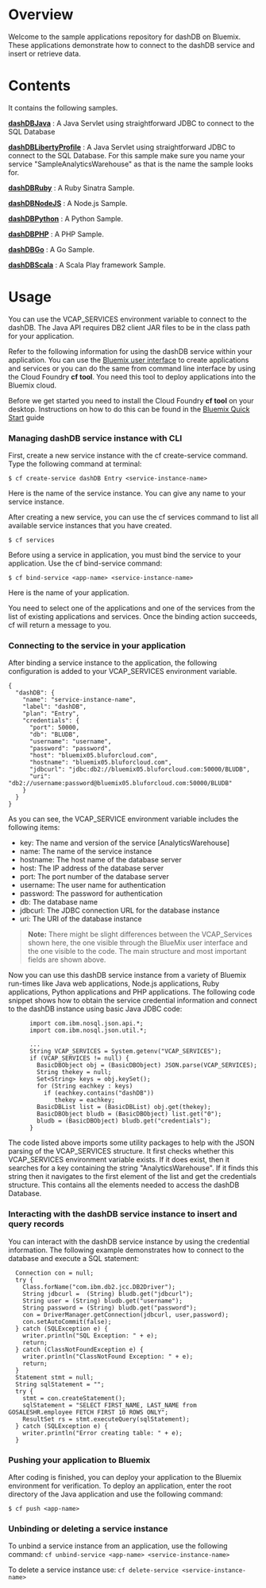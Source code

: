 # Overview

Welcome to the sample applications repository for dashDB on Bluemix. These applications demonstrate how to connect to the dashDB service and insert or retrieve data.


# Contents

It contains the following samples.

 [**dashDBJava**](https://hub.jazz.net/project/ibmdatabase/dashDB/overview#https://hub.jazz.net/git/ibmdatabase%252FdashDB/list/master/samples/dashDBJava) : A Java Servlet using straightforward JDBC to connect to the SQL Database  
 
 [**dashDBLibertyProfile**](https://hub.jazz.net/project/ibmdatabase/dashDB/overview#https://hub.jazz.net/git/ibmdatabase%252FdashDB/list/master/samples/dashDBLibertyProfile) : A Java Servlet using straightforward JDBC to connect to the SQL Database. 
 For this sample make sure you name your service "SampleAnalyticsWarehouse" as that is the name the sample looks for.  
 
 [**dashDBRuby**](https://hub.jazz.net/project/ibmdatabase/dashDB/overview#https://hub.jazz.net/git/ibmdatabase%252FdashDB/list/master/samples/dashDBRuby) : A Ruby Sinatra Sample. 
 
 [**dashDBNodeJS**](https://hub.jazz.net/project/ibmdatabase/dashDB/overview#https://hub.jazz.net/git/ibmdatabase%252FdashDB/list/master/samples/dashDBNodeJS) : A Node.js Sample. 
 
 [**dashDBPython**](https://hub.jazz.net/project/ibmdatabase/dashDB/overview#https://hub.jazz.net/git/ibmdatabase%252FdashDB/list/master/samples/dashDBPython) : A Python Sample. 
		
 [**dashDBPHP**](https://hub.jazz.net/project/ibmdatabase/dashDB/overview#https://hub.jazz.net/git/ibmdatabase%252FdashDB/list/master/samples/dashDBPHP) : A PHP Sample. 
 
 [**dashDBGo**](https://hub.jazz.net/project/ibmdatabase/dashDB/overview#https://hub.jazz.net/git/ibmdatabase%252FdashDB/list/master/samples/dashDBGo) : A Go Sample.  

 [**dashDBScala**](https://hub.jazz.net/project/ibmdatabase/dashDB/overview#https://hub.jazz.net/git/ibmdatabase%252FdashDB/list/master/samples/dashDBScala-Play) : A Scala Play framework Sample.  
# Usage

You can use the VCAP_SERVICES environment variable to connect to the dashDB. The Java API requires DB2 client JAR files to be in the class path for your application.

Refer to the following information for using the dashDB service within your application. You can use the [Bluemix user interface](https://ace.ng.bluemix.net/) to create applications and services or you can do the same from command line interface by using the Cloud Foundry **cf tool**. You need this tool to deploy applications into the Bluemix cloud.

Before we get started you need to install the Cloud Foundry **cf tool** on your desktop. Instructions on how to do this can be found in the [Bluemix Quick Start](http://www.ng.bluemix.net/docs/#starters/BuildingWeb.html%23building_web) guide

### Managing dashDB service instance with CLI

First, create a new service instance with the cf create-service command. Type the following command at terminal:

`$ cf create-service dashDB Entry <service-instance-name>`

Here <service-instance-name> is the name of the service instance. You can give any name to your service instance.

After creating a new service, you can use the cf services command to list all available service instances that you have created.

`$ cf services`

Before using a service in application, you must bind the service to your application. Use the cf bind-service command:

`$ cf bind-service <app-name> <service-instance-name>`

Here <app-name> is the name of your application.

You need to select one of the applications and one of the services from the list of existing applications and services. Once the binding action succeeds, cf will return a message to you.

### Connecting to the service in your application

After binding a service instance to the application, the following configuration is added to your VCAP_SERVICES environment variable.

```
{
  "dashDB": {
    "name": "service-instance-name",
    "label": "dashDB",
    "plan": "Entry",
    "credentials": {
      "port": 50000,
      "db": "BLUDB",
      "username": "username",
      "password": "password",
      "host": "bluemix05.bluforcloud.com",
      "hostname": "bluemix05.bluforcloud.com",
      "jdbcurl": "jdbc:db2://bluemix05.bluforcloud.com:50000/BLUDB",
      "uri": "db2://username:password@bluemix05.bluforcloud.com:50000/BLUDB"
    }
  }
}
```   			

As you can see, the VCAP_SERVICE environment variable includes the following items:

- key: The name and version of the service [AnalyticsWarehouse]
- name: The name of the service instance
- hostname: The host name of the database server
- host: The IP address of the database server
- port: The port number of the database server
- username: The user name for authentication
- password: The password for authentication
- db: The database name
- jdbcurl: The JDBC connection URL for the database instance
- uri: The URI of the database instance

> **Note:** There might be slight differences between the VCAP_Services shown here, the one visible through the BlueMix user interface and the one visible to the code. The main structure and most important fields are shown above.

Now you can use this dashDB service instance from a variety of Bluemix run-times like Java web applications, Node.js applications, Ruby applications, Python applications and PHP applications. The following code snippet shows how to obtain the service credential information and connect to the dashDB instance using basic Java JDBC code:
```
	  import com.ibm.nosql.json.api.*; 
	  import com.ibm.nosql.json.util.*;
	   
	  ...
	  String VCAP_SERVICES = System.getenv("VCAP_SERVICES");
	  if (VCAP_SERVICES != null) {
		BasicDBObject obj = (BasicDBObject) JSON.parse(VCAP_SERVICES);
		String thekey = null;
		Set<String> keys = obj.keySet();
		for (String eachkey : keys)
		  if (eachkey.contains("dashDB"))
			 thekey = eachkey;
		BasicDBList list = (BasicDBList) obj.get(thekey);
		BasicDBObject bludb = (BasicDBObject) list.get("0");
		bludb = (BasicDBObject) bludb.get("credentials");
	  }
```

The code listed above imports some utility packages to help with the JSON parsing of the VCAP_SERVICES structure. It first checks whether this VCAP_SERVICES environment variable exists. If it does exist, then it searches for a key containing the string "AnalyticsWarehouse". If it finds this string then it navigates to the first element of the list and get the credentials structure. This contains all the elements needed to access the dashDB Database.
    
### Interacting with the dashDB service instance to insert and query records

You can interact with the dashDB service instance by using the credential information. The following example demonstrates how to connect to the database and execute a SQL statement:

```
  Connection con = null;
  try {
	Class.forName("com.ibm.db2.jcc.DB2Driver");
	String jdbcurl =  (String) bludb.get("jdbcurl");
	String user = (String) bludb.get("username");
	String password = (String) bludb.get("password");
	con = DriverManager.getConnection(jdbcurl, user,password);
	con.setAutoCommit(false);
  } catch (SQLException e) {
	writer.println("SQL Exception: " + e);
	return;
  } catch (ClassNotFoundException e) {
	writer.println("ClassNotFound Exception: " + e);
	return;
  }
  Statement stmt = null;
  String sqlStatement = "";
  try {
	stmt = con.createStatement();
    sqlStatement = "SELECT FIRST_NAME, LAST_NAME from GOSALESHR.employee FETCH FIRST 10 ROWS ONLY";
	ResultSet rs = stmt.executeQuery(sqlStatement);
  } catch (SQLException e) {
	writer.println("Error creating table: " + e);
  }
``` 			

### Pushing your application to Bluemix

After coding is finished, you can deploy your application to the Bluemix environment for verification. To deploy an application, enter the root directory of the Java application and use the following command:

`$ cf push <app-name>`

### Unbinding or deleting a service instance

To unbind a service instance from an application, use the following command:
`cf unbind-service <app-name> <service-instance-name>`

To delete a service instance use:
`cf delete-service <service-instance-name>`


